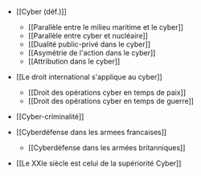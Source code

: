 - [[Cyber (déf.)]]
	- [[Parallèle entre le milieu maritime et le cyber]]
	- [[Parallèle entre cyber et nucléaire]]
	- [[Dualité public-privé dans le cyber]]
	- [[Asymétrie de l'action dans le cyber]]
	- [[Attribution dans le cyber]]

- [[Le droit international s'applique au cyber]]
	- [[Droit des opérations cyber en temps de paix]]
	- [[Droit des opérations cyber en temps de guerre]]

- [[Cyber-criminalité]]

- [[Cyberdéfense dans les armees francaises]]
	- [[Cyberdéfense dans les armées britanniques]]

- [[Le XXIe siècle est celui de la supériorité Cyber]]